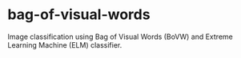 # bag-of-visual-words
Image classification using Bag of Visual Words (BoVW) and Extreme Learning Machine (ELM) classifier.
